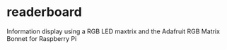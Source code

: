 # readerboard
Information display using a RGB LED maxtrix and the Adafruit RGB Matrix Bonnet for Raspberry Pi
